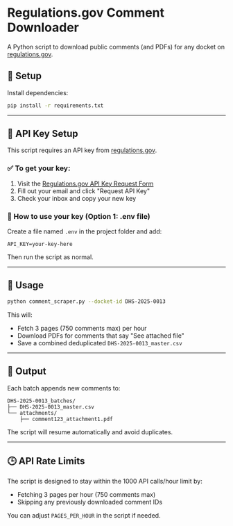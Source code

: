 # Regulations.gov Comment Downloader

A Python script to download public comments (and PDFs) for any docket on [regulations.gov](https://www.regulations.gov).

## 🔧 Setup

Install dependencies:
```bash
pip install -r requirements.txt
```

---

## 🔐 API Key Setup

This script requires an API key from [regulations.gov](https://open.gsa.gov/api/regulationsgov/).

### ✅ To get your key:
1. Visit the [Regulations.gov API Key Request Form](https://open.gsa.gov/api/regulationsgov/#getting-started)
2. Fill out your email and click "Request API Key"
3. Check your inbox and copy your new key

### 🔧 How to use your key (Option 1: .env file)
Create a file named `.env` in the project folder and add:

```env
API_KEY=your-key-here
```

Then run the script as normal.

---

## 🚀 Usage

```bash
python comment_scraper.py --docket-id DHS-2025-0013
```

This will:
- Fetch 3 pages (750 comments max) per hour
- Download PDFs for comments that say "See attached file"
- Save a combined deduplicated `DHS-2025-0013_master.csv`

---

## 📂 Output

Each batch appends new comments to:

```
DHS-2025-0013_batches/
├── DHS-2025-0013_master.csv
└── attachments/
    ├── comment123_attachment1.pdf
```

The script will resume automatically and avoid duplicates.

---

## 🕒 API Rate Limits

The script is designed to stay within the 1000 API calls/hour limit by:
- Fetching 3 pages per hour (750 comments max)
- Skipping any previously downloaded comment IDs

You can adjust `PAGES_PER_HOUR` in the script if needed.
